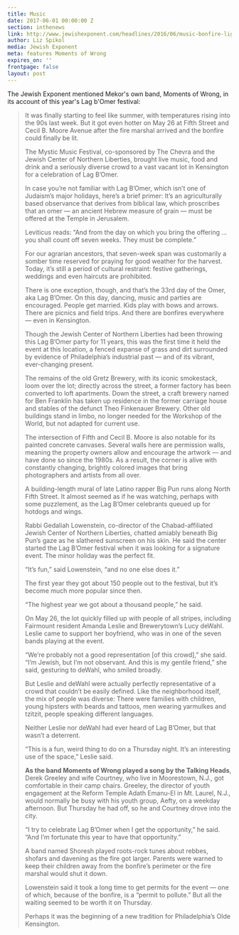 ```yaml
---
title: Music
date: 2017-06-01 00:00:00 Z
section: inthenews
link: http://www.jewishexponent.com/headlines/2016/06/music-bonfire-light-up-kensington-for-lag-b-omer
author: Liz Spikol
media: Jewish Exponent
meta: features Moments of Wrong
expires_on: ''
frontpage: false
layout: post
---
```


The Jewish Exponent mentioned Mekor's own band, Moments of Wrong, in its account of this year's Lag b'Omer festival:

>It was finally starting to feel like summer, with temperatures rising into the 90s last week. But it got even hotter on May 26 at Fifth Street and Cecil B. Moore Avenue after the fire marshal arrived and the bonfire could finally be lit. 
>  
> The Mystic Music Festival, co-sponsored by The Chevra and the Jewish Center of Northern Liberties, brought live music, food and drink and a seriously diverse crowd to a vast vacant lot in Kensington for a celebration of Lag B’Omer.
>  
> In case you’re not familiar with Lag B’Omer, which isn’t one of Judaism’s major holidays, here’s a brief primer: It’s an agriculturally based observance that derives from biblical law, which proscribes that an omer — an ancient Hebrew measure of grain — must be offered at the Temple in Jerusalem. 
>  
> Leviticus reads: “And from the day on which you bring the offering … you shall count off seven weeks. They must be complete.” 
>  
> For our agrarian ancestors, that seven-week span was customarily a somber time reserved for praying for good weather for the harvest. Today, it’s still a period of cultural restraint: festive gatherings, weddings and even haircuts are prohibited.
>  
> There is one exception, though, and that’s the 33rd day of the Omer, aka Lag B’Omer. On this day, dancing, music and parties are encouraged. People get married. Kids play with bows and arrows. There are picnics and field trips. And there are bonfires everywhere — even in Kensington.
>  
> Though the Jewish Center of Northern Liberties had been throwing this Lag B’Omer party for 11 years, this was the first time it held the event at this location, a fenced expanse of grass and dirt surrounded by evidence of Philadelphia’s industrial past — and of its vibrant, ever-changing present. 
>  
> The remains of the old Gretz Brewery, with its iconic smokestack, loom over the lot; directly across the street, a former factory has been converted to loft apartments. Down the street, a craft brewery named for Ben Franklin has taken up residence in the former carriage house and stables of the defunct Theo Finkenauer Brewery. Other old buildings stand in limbo, no longer needed for the Workshop of the World, but not adapted for current use.
>  
> The intersection of Fifth and Cecil B. Moore is also notable for its painted concrete canvases. Several walls here are permission walls, meaning the property owners allow and encourage the artwork — and have done so since the 1980s. As a result, the corner is alive with constantly changing, brightly colored images that bring photographers and artists from all over. 
>  
> A building-length mural of late Latino rapper Big Pun runs along North Fifth Street. It almost seemed as if he was watching, perhaps with some puzzlement, as the Lag B’Omer celebrants queued up for hotdogs and wings.
>  
> Rabbi Gedaliah Lowenstein, co-director of the Chabad-affiliated Jewish Center of Northern Liberties, chatted amiably beneath Big Pun’s gaze as he slathered sunscreen on his skin. He said the center started the Lag B’Omer festival when it was looking for a signature event. The minor holiday was the perfect fit.
>  
> “It’s fun,” said Lowenstein, “and no one else does it.”
>  
> The first year they got about 150 people out to the festival, but it’s become much more popular since then.
>  
> “The highest year we got about a thousand people,” he said.
>  
> On May 26, the lot quickly filled up with people of all stripes, including Fairmount resident Amanda Leslie and Brewerytown’s Lucy deWahl. Leslie came to support her boyfriend, who was in one of the seven bands playing at the event. 
>  
> “We’re probably not a good representation [of this crowd],” she said. “I’m Jewish, but I’m not observant. And this is my gentile friend,” she said, gesturing to deWahl, who smiled broadly. 
>  
> But Leslie and deWahl were actually perfectly representative of a crowd that couldn’t be easily defined. Like the neighborhood itself, the mix of people was diverse: There were families with children, young hipsters with beards and tattoos, men wearing yarmulkes and tzitzit, people speaking different languages. 
>  
> Neither Leslie nor deWahl had ever heard of Lag B’Omer, but that wasn’t a deterrent.
>  
> “This is a fun, weird thing to do on a Thursday night. It’s an interesting use of the space,” Leslie said. 
>  
> **As the band Moments of Wrong played a song by the Talking Heads**, Derek Greeley and wife Courtney, who live in Moorestown, N.J., got comfortable in their camp chairs. Greeley, the director of youth engagement at the Reform Temple Adath Emanu-El in Mt. Laurel, N.J., would normally be busy with his youth group, Aefty, on a weekday afternoon. But Thursday he had off, so he and Courtney drove into the city. 
>  
> “I try to celebrate Lag B’Omer when I get the opportunity,” he said. “And I’m fortunate this year to have that opportunity.”
>  
> A band named Shoresh played roots-rock tunes about rebbes, shofars and davening as the fire got larger. Parents were warned to keep their children away from the bonfire’s perimeter or the fire marshal would shut it down. 
>  
> Lowenstein said it took a long time to get permits for the event — one of which, because of the bonfire, is a “permit to pollute.” But all the waiting seemed to be worth it on Thursday.
>  
> Perhaps it was the beginning of a new tradition for Philadelphia’s Olde Kensington.  
